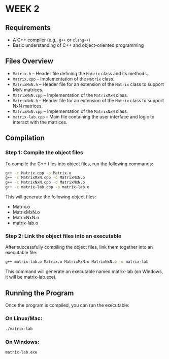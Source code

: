 # WEEK 2

## Requirements

- A C++ compiler (e.g., `g++` or `clang++`)
- Basic understanding of C++ and object-oriented programming

## Files Overview

- `Matrix.h` – Header file defining the `Matrix` class and its methods.
- `Matrix.cpp` – Implementation of the `Matrix` class.
- `MatrixMxN.h` – Header file for an extension of the `Matrix` class to support MxN matrices.
- `MatrixMxN.cpp` – Implementation of the `MatrixMxN` class.
- `MatrixNxN.h` – Header file for an extension of the `Matrix` class to support NxN matrices.
- `MatrixNxN.cpp` – Implementation of the `MatrixNxN` class.
- `matrix-lab.cpp` – Main file containing the user interface and logic to interact with the matrices.

## Compilation

### Step 1: Compile the object files

To compile the C++ files into object files, run the following commands:

```bash
g++ -c Matrix.cpp -o Matrix.o
g++ -c MatrixMxN.cpp -o MatrixMxN.o
g++ -c MatrixNxN.cpp -o MatrixNxN.o
g++ -c matrix-lab.cpp -o matrix-lab.o
```

This will generate the following object files:

- Matrix.o
- MatrixMxN.o
- MatrixNxN.o
- matrix-lab.o

### Step 2: Link the object files into an executable

After successfully compiling the object files, link them together into an executable file:

```bash
g++ matrix-lab.o Matrix.o MatrixMxN.o MatrixNxN.o -o matrix-lab
```

This command will generate an executable named matrix-lab (on Windows, it will be matrix-lab.exe).

## Running the Program

Once the program is compiled, you can run the executable:

### On Linux/Mac:
```bash
./matrix-lab
```

### On Windows:
```bash
matrix-lab.exe
```